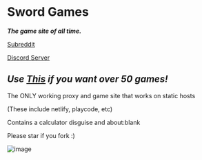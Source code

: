 # Sword Games

***The game site of all time.***

[Subreddit](https://www.reddit.com/r/swordstuff/)

[Discord Server](https://discord.gg/BMxe6D9CKv)

## ***Use [This](https://github.com/tacogamerman/dorians-games) if you want over 50 games!***

The ONLY working proxy and game site that works on static hosts

(These include netlify, playcode, etc)

Contains a calculator disguise and about:blank

Please star if you fork :)

![image](https://github.com/Tacogamerman/Sword-Games/assets/119009502/45f92395-8fad-44f4-9ea7-2c10f49f7233)


